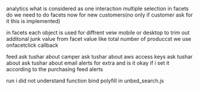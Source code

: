 analytics
what is considered as one interaction 
multiple selection in facets
do we need to do facets now for  new customers(no only if customer ask for it this is implemented)



in facets each object is used for diffrent veiw mobile or desktop
to trim out additonal junk value from facet value like total number of produccst we use onfacetclick callback

feed
ask tushar about camper
ask tushar about aws access keys
ask tushar about 
ask tushar about email alerts for extra and is it okay if i set it according to the purchasing feed alerts



run
i did not understand function bind polyfill in unbxd_search.js



